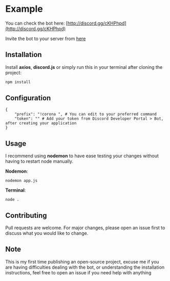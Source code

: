 # Example

You can check the bot here: [http://discord.gg/cKHPhpd](http://discord.gg/cKHPhpd)

Invite the bot to your server from [here](https://discordapp.com/oauth2/authorize?client_id=688845894837469246&scope=bot&permissions=101376)

## Installation

Install **axios**, **discord.js** or simply run this in your terminal after cloning the project:

```bash
npm install
```

## Configuration
```
{
	"prefix": "!corona ", # You can edit to your preferred command
	"token": "" # Add your token from Discord Developer Portal > Bot, after creating your application
}
```

## Usage
I recommend using **nodemon** to have ease testing your changes without having to restart node manually.

**Nodemon**:

`
nodemon app.js
`

**Terminal**:

`
node .
`

## Contributing
Pull requests are welcome. For major changes, please open an issue first to discuss what you would like to change.

## Note
This is my first time publishing an open-source project, excuse me if you are having difficulties dealing with the bot, or understanding the installation instructions, feel free to open an issue if you need help with anything
